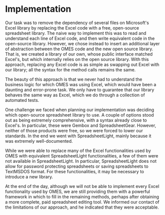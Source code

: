 # Implementation
Our task was to remove the dependency of several files on Microsoft's Excel library by replacing the Excel code with a free, open-source spreadsheet library. The naive way to implement this was to read and understand each line of Excel code, and then write equivalent code in the open-source library. However, we chose instead to insert an additional layer of abstraction between the OMES code and the new open source library. That is, we created a library of our own, whose public interface matched Excel's, but which internally relies on the open source library. With this approach, replacing any Excel code is as simple as swapping out Excel with our library; all the syntax for the method calls remains the same.

The beauty of this approach is that we never had to understand the business logic for which OMES was using Excel, which would have been a daunting and error-prone task. We only have to guarantee that our library behaves the same way as Excel, which we do through a collection of automated tests.

One challenge we faced when planning our implementation was deciding which open-source spreadsheet library to use. A couple of options stood out as being extremely comprehensive, with a syntax already close to Excel's. In particular, these were Gembox and SpreadsheetGear. However, neither of those products were free, so we were forced to lower our standards. In the end we went with SpreadsheetLight, mainly because it was extremely well-documented. 

While we were able to replace many of the Excel functionalities used by OMES with equivalent SpreadsheetLight functionalities, a few of them were not available in SpreadsheetLight. In particular, SpreadsheetLight does not allow for password protecting spreadsheets or saving spreadsheets to TextMSDOS format. For these functionalities, it may be necessary to introduce a new library.

At the end of the day, although we will not be able to implement every Excel functionality used by OMES, we are still providing them with a powerful framework in which to fill in the remaining methods, perhaps after obtaining a more complete, paid spreadsheet editing tool. We informed our contact of the limitations of our approach, and he indicated that they were acceptable.


